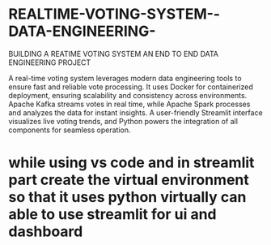 # REALTIME-VOTING-SYSTEM--DATA-ENGINEERING-
BUILDING A REATIME VOTING SYSTEM AN END TO END DATA ENGINEERING PROJECT



A real-time voting system leverages modern data engineering tools to ensure fast and reliable vote processing. It uses Docker for containerized deployment, ensuring scalability and consistency across environments. Apache Kafka streams votes in real time, while Apache Spark processes and analyzes the data for instant insights. A user-friendly Streamlit interface visualizes live voting trends, and Python powers the integration of all components for seamless operation.


# while using vs code and in streamlit part create the virtual environment so that it uses python virtually can able to  use streamlit for ui and dashboard
